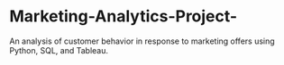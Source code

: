 # Marketing-Analytics-Project-
An analysis of customer behavior in response to marketing offers using Python, SQL, and Tableau.
